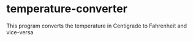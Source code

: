 # temperature-converter
This program converts the temperature in Centigrade to Fahrenheit and vice-versa
